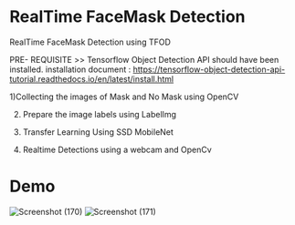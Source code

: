 # RealTime FaceMask Detection 
RealTime FaceMask Detection  using TFOD

PRE- REQUISITE >>  Tensorflow Object Detection API should  have been installed.
installation document : https://tensorflow-object-detection-api-tutorial.readthedocs.io/en/latest/install.html

1)Collecting the images of Mask and No Mask using OpenCV 

2) Prepare the image labels using LabelImg

3) Transfer Learning Using SSD MobileNet

4) Realtime Detections using a webcam and OpenCv

# Demo

![Screenshot (170)](https://user-images.githubusercontent.com/86067050/156971156-2cfcb517-4d9f-4e70-a08e-1e725d95ebf9.png)
![Screenshot (171)](https://user-images.githubusercontent.com/86067050/156971161-0358868f-df12-441b-9541-db5ce41b57c5.png)
